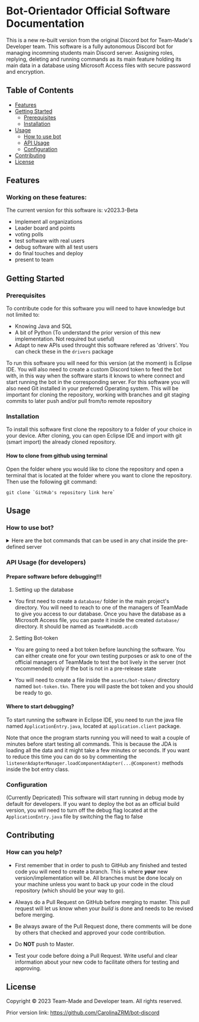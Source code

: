 # Bot-Orientador Official Software Documentation
This is a new re-built version from the original Discord bot for Team-Made's Developer team.
This software is a fully autonomous Discord bot for managing incomming students main Discord server.
Assigning roles, replying, deleting and running commands as its main feature holding its main data
in a database using Microsoft Access files with secure password and encryption.

## Table of Contents
- [Features](#features)
- [Getting Started](#getting-started)
  - [Prerequisites](#prerequisites)
  - [Installation](#installation)
- [Usage](#usage)
  - [How to use bot](#how-to-use-bot)
  - [API Usage](#api-usage-for-developers)
  - [Configuration](#configuration)
- [Contributing](#contributing)
- [License](#license)


## Features
### Working on these features:
The current version for this software is: v2023.3-Beta
* Implement all organizations
* Leader board and points
* voting polls
* test software with real users
* debug software with all test users
* do final touches and deploy
* present to team

## Getting Started
### Prerequisites
To contribute code for this software you will need to have knowledge but not limited to:
  * Knowing Java and SQL
  * A bit of Python (To understand the prior version of this new implementation. Not required but useful)
  * Adapt to new APIs used throught this software refered as 'drivers'. You can check these in the `drivers` package
    
To run this software you will need for this version (at the moment) is Eclipse IDE.
You will also need to create a custom Discord token to feed the bot with, in this way when
the software starts it knows to where connect and start running the bot in the corresponding server.
For this software you will also need Git installed in your preferred Operating system. This will be
important for cloning the repository, working with branches and git staging commits to later
push and/or pull from/to remote repository
### Installation
To install this software first clone the repository to a folder of your choice in your device. After cloning,
you can open Eclipse IDE and import with git (smart import) the already cloned repository.

#### How to clone from github using terminal
Open the folder where you would like to clone the repository and open a terminal
that is located at the folder where you want to clone the repository.
Then use the following git command:
```git
git clone `GitHub's repository link here`
```
## Usage
### How to use bot?
<details>
<summary>Here are the bot commands that can be used in any chat inside the pre-defined server</summary>
  
| Slash Command                       | Description                                                                                                                         |
| ----------------------------------- | ----------------------------------------------------------------------------------------------------------------------------------- |
| `/help`                             | Provides a list of all the commands that the bot knows about and can be run by _any_ user.                                          |
| `/curriculo <departamento>`         | Provides a PDF containing the department's curriculum. It accepts the following options: __(INEL/ICOM/INSO/CIIC)__.                 |
| `/map`                              | Provides a link to an official UPRM site that contains the map of the campus.                                                       |
| `/links`                            | Provides a list of links with important general information about the campus and the department.                                    |
| `/salon <letra>`                    | Provides a link to an official UPRM site that contains information about a specific classroom.                                      |
| `/calendario`                       | Provides a link containing the academic calendar of UPRM.                                                                           |
| `/contact <who?>`                   | Contains a list of contact numbers to choose.                                                                                       |
| `/ls_projects <select>`             | Provides a list of projects and research done in relation to the __INEL/ICOM/INSO/CIIC__ departments.                               |
| `/estudiante-orientador <dept>`     | Provides a list of all the EO's in the server with the department provided as a parameter in the command.                           |
| `/ls_student_orgs <select>`         | Provides a list of student organizations.                                                                                           |
| `/reglas`                           | Provides a list of rules for the server.                                                                                            |
| `/guia-prepistica`                  | Provides a PDF containing the guide on how-to for prepas.                                                                           |

### Program flow

insert image of how the program executes and it's levels of abstraction

</details>

### API Usage (for developers)
#### Prepare software before debugging!!!
1) Setting up the database
* You first need to create a `database/` folder in the main project's directory.
  You will need to reach to one of the managers of TeamMade to give you access to our
  database. Once you have the database as a Microsoft Access file, you can paste it
  inside the created `database/` directory. It should be named as `TeamMadeDB.accdb`

2) Setting Bot-token
* You are going to need a bot token before launching the software.
  You can either create one for your own testing purposes or ask to
  one of the official managers of TeamMade to test the bot lively in
  the server (not recommended) only if the bot is not in a pre-release state

* You will need to create a file inside the `assets/bot-token/` directory named
  `bot-token.tkn`. There you will paste the bot token and you should be ready to go.

#### Where to start debugging?
To start running the software in Eclipse IDE, you need to run the java file named
`ApplicationEntry.java`, located at `application.client` package.

Note that once the program starts running you will need to wait a couple of minutes
before start testing all commands. This is because the JDA is loading all the data
and it might take a few minutes or seconds. If you want to reduce this time you can
do so by commenting the `listenerAdapterManager.loadComponentAdapter(...@Component)` methods inside the
bot entry class. 

### Configuration
(Currently Depricated)
This software will start running in debug mode by default for developers. If you want to deploy the bot as an official
build version, you will need to turn off the debug flag located at the `ApplicationEntry.java` file by switching the flag to false

## Contributing
### How can you help?
* First remember that in order to push  to GitHub any finished and tested code you will need to
  create a branch. This is where __*your*__ new version/implementation will be. All branches must be done localy
  on your machine unless you want to back up your code in the cloud repository (which should be your way to go).

* Always do a Pull Request on GitHub before merging to master. This pull request will let us know when your _build_ is
  done and needs to be revised before merging.

* Be always aware of the Pull Request done, there comments will be done by others
  that checked and approved your code contribution.

* Do **NOT** push to Master.

* Test your code before doing a Pull Request. Write useful and clear information about your new code to facilitate
  others for testing and approving.

## License
 Copyright © 2023 Team-Made and Developer team. All rights reserved.

 Prior version link: https://github.com/CarolinaZRM/bot-discord
